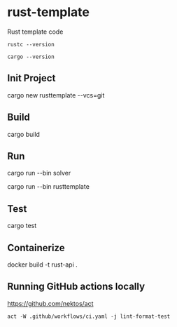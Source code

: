 # rust-template

Rust template code

`rustc --version`

`cargo --version`

## Init Project

cargo new rusttemplate --vcs=git

## Build

cargo build

## Run

cargo run --bin solver

cargo run --bin rusttemplate

## Test

cargo test

## Containerize

docker build -t rust-api .

## Running GitHub actions locally

https://github.com/nektos/act

`act -W .github/workflows/ci.yaml -j lint-format-test`
